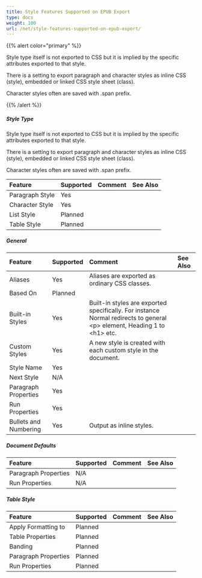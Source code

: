 ```yaml
---
title: Style Features Supported on EPUB Export
type: docs
weight: 100
url: /net/style-features-supported-on-epub-export/
---
```


{{% alert color="primary" %}} 

Style type itself is not exported to CSS but it is implied by the specific attributes exported to that style.

There is a setting to export paragraph and character styles as inline CSS (style), embedded or linked CSS style sheet (class).

Character styles often are saved with .span prefix.

{{% /alert %}} 
##### **Style Type**
Style type itself is not exported to CSS but it is implied by the specific attributes exported to that style.

There is a setting to export paragraph and character styles as inline CSS (style), embedded or linked CSS style sheet (class).

Character styles often are saved with .span prefix.

|**Feature**|**Supported**|**Comment**|**See Also**|
| :- | :- | :- | :- |
|Paragraph Style |Yes | | |
|Character Style |Yes | | |
|List Style |Planned | | |
|Table Style |Planned | | |
##### **General**

|**Feature**|**Supported**|**Comment**|**See Also**|
| :- | :- | :- | :- |
|Aliases |Yes |Aliases are exported as ordinary CSS classes. | |
|Based On |Planned | | |
|Built-in Styles |Yes |Built-in styles are exported specifically. For instance Normal redirects to general &lt;p&gt; element, Heading 1 to &lt;h1&gt; etc. | |
|Custom Styles |Yes |A new style is created with each custom style in the document. | |
|Style Name |Yes | | |
|Next Style |N/A | | |
|Paragraph Properties |Yes | | |
|Run Properties |Yes | | |
|Bullets and Numbering |Yes |Output as inline styles. | |
##### **Document Defaults**

|**Feature**|**Supported**|**Comment**|**See Also**|
| :- | :- | :- | :- |
|Paragraph Properties |N/A | | |
|Run Properties |N/A | | |
##### **Table Style**

|**Feature**|**Supported**|**Comment**|**See Also**|
| :- | :- | :- | :- |
|Apply Formatting to |Planned | | |
|Table Properties |Planned | | |
|Banding |Planned | | |
|Paragraph Properties |Planned | | |
|Run Properties |Planned | | |

